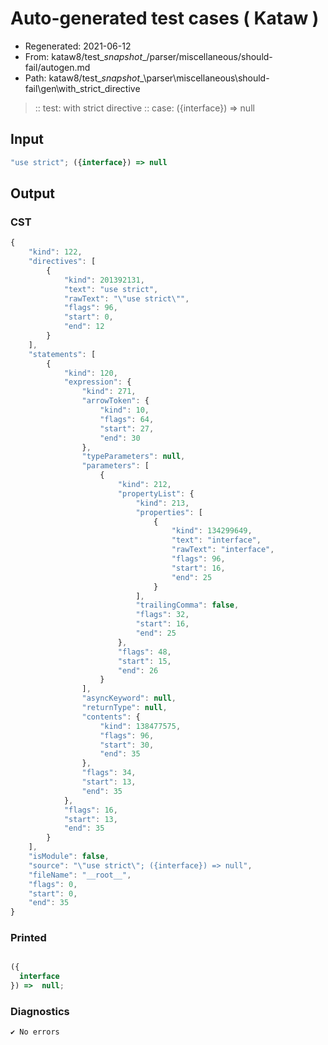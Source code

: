 # Auto-generated test cases ( Kataw )
- Regenerated: 2021-06-12
- From: kataw8/test\__snapshot__/parser/miscellaneous/should-fail/autogen.md
- Path: kataw8/test\__snapshot__\parser\miscellaneous\should-fail\gen\with_strict_directive
> :: test: with strict directive
> :: case: ({interface}) => null
## Input

`````js
"use strict"; ({interface}) => null
`````
## Output

### CST

```javascript
{
    "kind": 122,
    "directives": [
        {
            "kind": 201392131,
            "text": "use strict",
            "rawText": "\"use strict\"",
            "flags": 96,
            "start": 0,
            "end": 12
        }
    ],
    "statements": [
        {
            "kind": 120,
            "expression": {
                "kind": 271,
                "arrowToken": {
                    "kind": 10,
                    "flags": 64,
                    "start": 27,
                    "end": 30
                },
                "typeParameters": null,
                "parameters": [
                    {
                        "kind": 212,
                        "propertyList": {
                            "kind": 213,
                            "properties": [
                                {
                                    "kind": 134299649,
                                    "text": "interface",
                                    "rawText": "interface",
                                    "flags": 96,
                                    "start": 16,
                                    "end": 25
                                }
                            ],
                            "trailingComma": false,
                            "flags": 32,
                            "start": 16,
                            "end": 25
                        },
                        "flags": 48,
                        "start": 15,
                        "end": 26
                    }
                ],
                "asyncKeyword": null,
                "returnType": null,
                "contents": {
                    "kind": 138477575,
                    "flags": 96,
                    "start": 30,
                    "end": 35
                },
                "flags": 34,
                "start": 13,
                "end": 35
            },
            "flags": 16,
            "start": 13,
            "end": 35
        }
    ],
    "isModule": false,
    "source": "\"use strict\"; ({interface}) => null",
    "fileName": "__root__",
    "flags": 0,
    "start": 0,
    "end": 35
}
```

### Printed

```javascript

({
  interface
}) =>  null;
```

### Diagnostics

```javascript
✔ No errors
```

